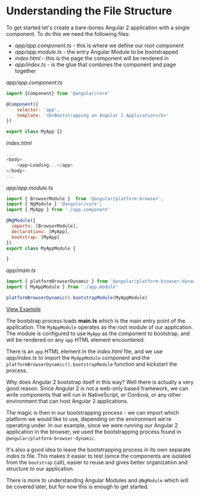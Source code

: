 # Understanding the File Structure

To get started let's create a bare-bones Angular 2 application with a single component. To do this we need the following files:

- *app/app.component.ts* - this is where we define our root component
- *app/app.module.ts* - the entry Angular Module to be bootstrapped
- *index.html* - this is the page the component will be rendered in
- *app/index.ts* - is the glue that combines the component and page together

*app/app.component.ts*

```js
import {Component} from '@angular/core'

@Component({
	selector: 'app',
	template: '<b>Bootstrapping an Angular 2 Application</b>'
})

export class MyApp {}
```
*index.html*

```js
...
<body>
	<app>Loading...</app>
</body>
...
```

*app/app.module.ts*
```js
import { BrowserModule }  from '@angular/platform-browser';
import { NgModule } '@angular/core';
import { MyApp } from './app.component'

@NgModule({
  imports: [BrowserModule],
  declarations: [MyApp],
  bootstrap: [MyApp]
})
export class MyAppModule {

}
```

*app/main.ts*

```js
import { platformBrowserDynamic } from '@angular/platform-browser-dynamic'
import { MyAppModule } from './app.module'

platformBrowserDynamic().bootstrapModule(MyAppModule)
```

[View Example](https://plnkr.co/edit/kVqEKf?p=preview)

The bootstrap process loads **main.ts** which is the main entry point of the application. The `MyAppModule` operates as the root module of our application. The module is configured to use `MyApp` as the component to bootstrap, and will be rendered on any `app` HTML element encountered.

There is an `app` HTML element in the *index.html* file, and we use *app/index.ts* to import the `MyAppModule` component and the `platformBrowserDynamic().bootstrapModule` function and kickstart the  process.

Why does Angular 2 bootstrap itself in this way? Well there is actually a very good reason. Since Angular 2 is not a web-only based framework, we can write components that will run in NativeScript, or Cordova, or any other environment that can host Angular 2 applications.

The magic is then in our bootstrapping process - we can import which platform we would like to use, depending on the environment we're operating under. In our example, since we were running our Angular 2 application in the browser, we used the bootstrapping process found in `@angular/platform-browser-dynamic`.

It's also a good idea to leave the bootstrapping process in its own separate *index.ts* file. This makes it easier to test (since the components are isolated from the `bootstrap` call), easier to reuse and gives better organization and structure to our application.

There is more to understanding Angular Modules and `@NgModule` which will be covered later, but for now this is enough to get started.
